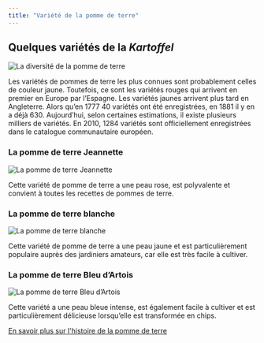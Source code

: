 ```yaml
---
title: "Variété de la pomme de terre"
---
```


## **Quelques variétés de la *Kartoffel***

![La diversité de la pomme de terre](/images/Variété.jpg)


Les variétés de pommes de terre les plus connues sont probablement celles de couleur jaune. Toutefois, ce sont les variétés rouges qui arrivent en premier en Europe par l’Espagne. Les variétés jaunes arrivent plus tard en Angleterre. Alors qu’en 1777 40 variétés ont été enregistrées, en 1881 il y en a déjà 630. Aujourd’hui, selon certaines estimations, il existe plusieurs milliers de variétés. En 2010, 1284 variétés sont officiellement enregistrées dans le catalogue communautaire européen.





### **La pomme de terre Jeannette**

![La pomme de terre Jeannette](/images/Jeannette.jpg)

Cette variété de pomme de terre a une peau rose, est polyvalente et convient à toutes les recettes de pommes de terre.





### **La pomme de terre blanche**

![La pomme de terre blanche](/images/Blanche.jpg)

Cette variété de pomme de terre a une peau jaune et est particulièrement populaire auprès des jardiniers amateurs, car elle est très facile à cultiver.





### **La pomme de terre Bleu d’Artois**

![La pomme de terre Bleu d’Artois](/images/Bleue.jpg)

Cette variété a une peau bleue intense, est également facile à cultiver et est particulièrement délicieuse lorsqu’elle est transformée en chips.

[En savoir plus sur l'histoire de la pomme de terre](https://xlilix2312.github.io/Kartoffel/histoire/)